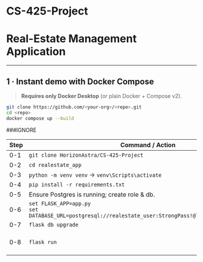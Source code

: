 # CS-425-Project
# Real-Estate Management Application  


---

## 1 · Instant demo with Docker Compose

> **Requires only Docker Desktop** (or plain Docker + Compose v2).

```bash
git clone https://github.com/<your-org>/<repo>.git
cd <repo>
docker compose up --build
```













###IGNORE


| Step | Command / Action                                                                                              | Expected                                                        |
| ---- | ------------------------------------------------------------------------------------------------------------- | --------------------------------------------------------------- |
| 0-1  | `git clone HorizonAstra/CS-425-Project`                                                                       | Source code present                                             |
| 0-2  | `cd realestate_app`                                                                                           | —                                                               |
| 0-3  | `python -m venv venv`  → `venv\Scripts\activate`                                                              | Prompt shows **(venv)**                                         |
| 0-4  | `pip install -r requirements.txt`                                                                             | No errors                                                       |
| 0-5  | Ensure Postgres is running; create role & db.                                                                 | `realestate_db` exists                                          |
| 0-6  | `set FLASK_APP=app.py`<br>`set DATABASE_URL=postgresql://realestate_user:StrongPass!@localhost/realestate_db` | —                                                               |
| 0-7  | `flask db upgrade`                                                                                            | Tables created                                                  |
| 0-8  | `flask run`                                                                                                   | Dev server @ **[http://127.0.0.1:5000](http://127.0.0.1:5000)** |




